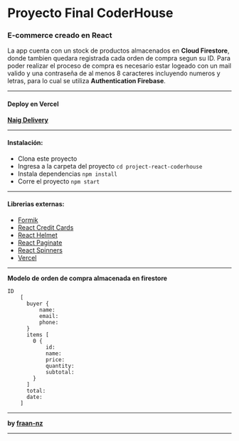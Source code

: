 # **Proyecto Final CoderHouse**

### E-commerce creado en React

La app cuenta con un stock de productos almacenados en **Cloud Firestore**, donde tambien quedara registrada cada orden de compra segun su ID.
Para poder realizar el proceso de compra es necesario estar logeado con un mail valido y una contraseña de al menos 8 caracteres incluyendo numeros y letras, para lo cual se utiliza **Authentication Firebase**.

---

#### Deploy en Vercel
**[Naig Delivery](https://naig-delivery.vercel.app/)**

---
#### Instalación:
- Clona este proyecto
- Ingresa a la carpeta del proyecto `cd project-react-coderhouse`
- Instala dependencias `npm install`
- Corre el proyecto `npm start`
---

#### Librerias externas:
- [Formik](https://www.npmjs.com/package/formik)
- [React Credit Cards](https://www.npmjs.com/package/react-credit-cards)
- [React Helmet](https://www.npmjs.com/package/react-helmet)
- [React Paginate](https://www.npmjs.com/package/react-paginate)
- [React Spinners](https://www.npmjs.com/package/react-spinners)
- [Vercel](https://www.npmjs.com/package/vercel)

---
**Modelo de orden de compra almacenada en firestore**
```
ID
    [
      buyer {
          name:
          email:
          phone:
      }
      items [
        0 {
            id:
            name:
            price:
            quantity:
            subtotal:
        }
      ]
      total:
      date:
    ]
```
---

**by [fraan-nz](https://github.com/fraan-nz)**

---
